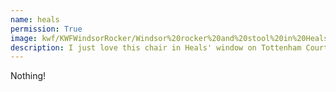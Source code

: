 ```yaml
---
name: heals
permission: True
image: kwf/KWFWindsorRocker/Windsor%20rocker%20and%20stool%20in%20Heals.JPG&angle=90&top=0.29063&left=0.05417
description: I just love this chair in Heals' window on Tottenham Court Road.
---
```

Nothing!
